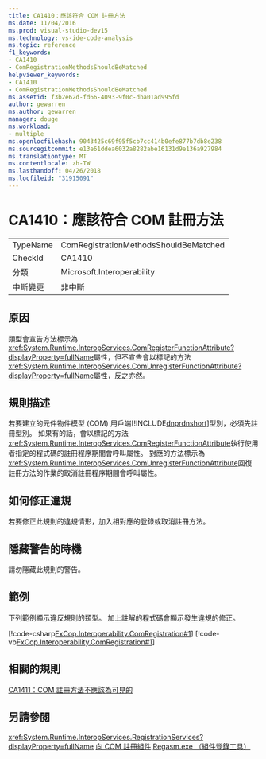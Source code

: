 ```yaml
---
title: CA1410：應該符合 COM 註冊方法
ms.date: 11/04/2016
ms.prod: visual-studio-dev15
ms.technology: vs-ide-code-analysis
ms.topic: reference
f1_keywords:
- CA1410
- ComRegistrationMethodsShouldBeMatched
helpviewer_keywords:
- CA1410
- ComRegistrationMethodsShouldBeMatched
ms.assetid: f3b2e62d-fd66-4093-9f0c-dba01ad995fd
author: gewarren
ms.author: gewarren
manager: douge
ms.workload:
- multiple
ms.openlocfilehash: 9043425c69f95f5cb7cc414b0efe877b7db8e238
ms.sourcegitcommit: e13e61ddea6032a8282abe16131d9e136a927984
ms.translationtype: MT
ms.contentlocale: zh-TW
ms.lasthandoff: 04/26/2018
ms.locfileid: "31915091"
---
```

# <a name="ca1410-com-registration-methods-should-be-matched"></a>CA1410：應該符合 COM 註冊方法
|||
|-|-|
|TypeName|ComRegistrationMethodsShouldBeMatched|
|CheckId|CA1410|
|分類|Microsoft.Interoperability|
|中斷變更|非中斷|

## <a name="cause"></a>原因
 類型會宣告方法標示為<xref:System.Runtime.InteropServices.ComRegisterFunctionAttribute?displayProperty=fullName>屬性，但不宣告會以標記的方法<xref:System.Runtime.InteropServices.ComUnregisterFunctionAttribute?displayProperty=fullName>屬性，反之亦然。

## <a name="rule-description"></a>規則描述
 若要建立的元件物件模型 (COM) 用戶端[!INCLUDE[dnprdnshort](../code-quality/includes/dnprdnshort_md.md)]型別，必須先註冊型別。 如果有的話，會以標記的方法<xref:System.Runtime.InteropServices.ComRegisterFunctionAttribute>執行使用者指定的程式碼的註冊程序期間會呼叫屬性。 對應的方法標示為<xref:System.Runtime.InteropServices.ComUnregisterFunctionAttribute>回復註冊方法的作業的取消註冊程序期間會呼叫屬性。

## <a name="how-to-fix-violations"></a>如何修正違規
 若要修正此規則的違規情形，加入相對應的登錄或取消註冊方法。

## <a name="when-to-suppress-warnings"></a>隱藏警告的時機
 請勿隱藏此規則的警告。

## <a name="example"></a>範例
 下列範例顯示違反規則的類型。 加上註解的程式碼會顯示發生違規的修正。

 [!code-csharp[FxCop.Interoperability.ComRegistration#1](../code-quality/codesnippet/CSharp/ca1410-com-registration-methods-should-be-matched_1.cs)]
 [!code-vb[FxCop.Interoperability.ComRegistration#1](../code-quality/codesnippet/VisualBasic/ca1410-com-registration-methods-should-be-matched_1.vb)]

## <a name="related-rules"></a>相關的規則
 [CA1411：COM 註冊方法不應該為可見的](../code-quality/ca1411-com-registration-methods-should-not-be-visible.md)

## <a name="see-also"></a>另請參閱
 <xref:System.Runtime.InteropServices.RegistrationServices?displayProperty=fullName> [向 COM 註冊組件](/dotnet/framework/interop/registering-assemblies-with-com) [Regasm.exe （組件登錄工具）](/dotnet/framework/tools/regasm-exe-assembly-registration-tool)